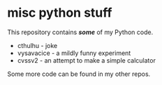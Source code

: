 # misc python stuff

This repository contains ***some*** of my Python code.

* cthulhu - joke
* vysavacice - a mildly funny experiment
* cvssv2 - an attempt to make a simple calculator

Some more code can be found in my other repos.
